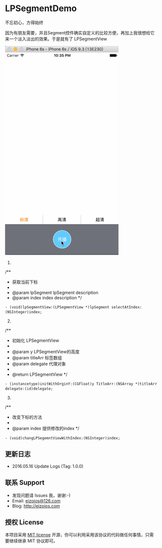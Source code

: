 # LPSegmentDemo

不忘初心，方得始终

因为有朋友需要，并且Segment控件确实自定义的比较方便，再加上我很想给它来一个淡入淡出的效果。于是就有了 LPSegmentView

![LPMultiSelectDemo展示](https://github.com/EizoiOS/LPSegmentDemo/blob/master/LPSegmentGIF.gif)

1.
/**
 *  获取当前下标
 *
 *  @param lpSegment lpSegment description
 *  @param index     index description
 */
 ```	
 - (void)lpSegmentView:(LPSegmentView *)lpSegment selectAtIndex:(NSInteger)index;
 ```

2.
/**
 *  初始化 LPSegmentView
 *
 *  @param y        LPSegmentView的高度
 *  @param titleArr 标签数组
 *  @param delegate 代理对象
 *
 *  @return LPSegmentView
 */
 ```
 - (instancetype)initWithOrginY:(CGFloat)y TitleArr:(NSArray *)titleArr delegate:(id)delegate;
 ```

3.
/**
 *  改变下标的方法
 *
 *  @param index 提供修改的index
 */
 ```
 - (void)changLPSegemntViewWithIndex:(NSInteger)index;
 ```

## 更新日志
* 2016.05.16 Update Logs (Tag: 1.0.0)

## 联系 Support

* 发现问题请 Issues 我，谢谢:-)
* Email: eizoios@126.com
* Blog: http://eizoios.com

## 授权 License

本项目采用 [MIT license](http://opensource.org/licenses/MIT) 开源，你可以利用采用该协议的代码做任何事情，只需要继续继承 MIT 协议即可。